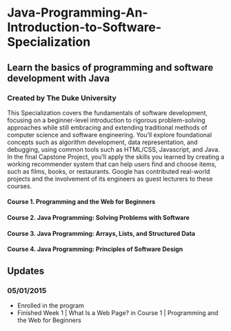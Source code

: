 # Java-Programming-An-Introduction-to-Software-Specialization
## Learn the basics of programming and software development with Java
### Created by The Duke University

This Specialization covers the fundamentals of software development, focusing on a beginner-level introduction to rigorous problem-solving approaches while still embracing and extending traditional methods of computer science and software engineering. You’ll explore foundational concepts such as algorithm development, data representation, and debugging, using common tools such as HTML/CSS, Javascript, and Java. In the final Capstone Project, you’ll apply the skills you learned by creating a working recommender system that can help users find and choose items, such as films, books, or restaurants. Google has contributed real-world projects and the involvement of its engineers as guest lecturers to these courses.

#### Course 1. Programming and the Web for Beginners
#### Course 2. Java Programming: Solving Problems with Software
#### Course 3. Java Programming: Arrays, Lists, and Structured Data
#### Course 4. Java Programming: Principles of Software Design

## Updates
### 05/01/2015
- Enrolled in the program
- Finished Week 1 | What Is a Web Page? in Course 1 | Programming and the Web for Beginners